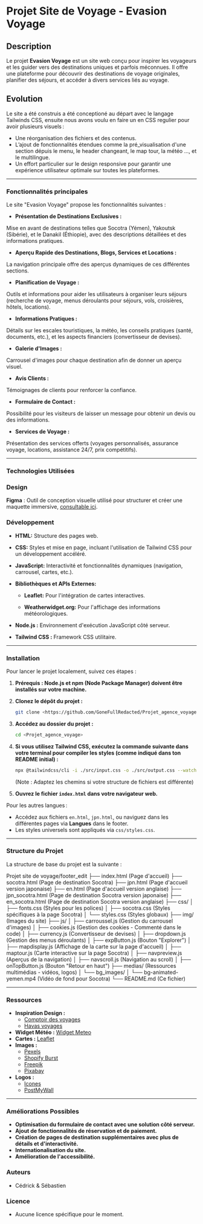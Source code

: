 # Projet Site de Voyage - Evasion Voyage

## Description

Le projet **Evasion Voyage** est un site web conçu pour inspirer les voyageurs et les guider vers des destinations uniques et parfois méconnues. Il offre une plateforme pour découvrir des destinations de voyage originales, planifier des séjours, et accéder à divers services liés au voyage.

## Evolution
Le site a été construis a été conceptioné au départ avec le langage Tailwinds CSS, ensuite nous avons voulu en faire un en CSS regulier pour avoir plusieurs visuels :
- Une réorganisation des fichiers et des contenus.
- L’ajout de fonctionnalités étendues comme la pré_visualisation d'une section dépuis le menu, le header changeant, le map tour, la météo ..., et le multilingue.
- Un effort particulier sur le design responsive pour garantir une expérience utilisateur optimale sur toutes les plateformes.

---

### Fonctionnalités principales

Le site "Evasion Voyage" propose les fonctionnalités suivantes :

* **Présentation de Destinations Exclusives :** 

Mise en avant de destinations telles que Socotra (Yémen), Yakoutsk (Sibérie), et le Danakil (Éthiopie), avec des descriptions détaillées et des informations pratiques.

* **Aperçu Rapide des Destinations, Blogs, Services et Locations :** 

La navigation principale offre des aperçus dynamiques de ces différentes sections.

* **Planification de Voyage :** 

Outils et informations pour aider les utilisateurs à organiser leurs séjours (recherche de voyage, menus déroulants pour séjours, vols, croisières, hôtels, locations).

* **Informations Pratiques :** 

Détails sur les escales touristiques, la météo, les conseils pratiques (santé, documents, etc.), et les aspects financiers (convertisseur de devises).

* **Galerie d'Images :** 

Carrousel d'images pour chaque destination afin de donner un aperçu visuel.

* **Avis Clients :** 

Témoignages de clients pour renforcer la confiance.
* **Formulaire de Contact :** 

Possibilité pour les visiteurs de laisser un message pour obtenir un devis ou des informations.

* **Services de Voyage :** 

Présentation des services offerts (voyages personnalisés, assurance voyage, locations, assistance 24/7, prix compétitifs).

----

### Technologies Utilisées

### Design

**Figma** : Outil de conception visuelle utilisé pour structurer et créer une maquette immersive, [consultable ici](https://www.figma.com/design/3r8dPGUnOGZVQdS22DewQV/Travel-Agency-Evasion?node-id=0-1&p=f&t=S94qixIGuJgdeIjD-0).

### Développement

* **HTML:** Structure des pages web.

* **CSS:** Styles et mise en page, incluant l'utilisation de Tailwind CSS pour un développement accéléré.

* **JavaScript:** Interactivité et fonctionnalités dynamiques (navigation, carrousel, cartes, etc.).

* **Bibliothèques et APIs Externes:**

    * **Leaflet:** Pour l'intégration de cartes interactives.

    * **Weatherwidget.org:** Pour l'affichage des informations météorologiques.

* **Node.js :** Environnement d'exécution JavaScript côté serveur.

* **Tailwind CSS :** Framework CSS utilitaire.

-------

### Installation

Pour lancer le projet localement, suivez ces étapes :

1.  **Prérequis :  Node.js et npm (Node Package Manager) doivent être installés sur votre machine.**

2.  **Clonez le dépôt du projet :**

    ```bash
    git clone <https://github.com/GoneFullRedacted/Projet_agence_voyage>  
    ```

3.  **Accédez au dossier du projet :**

    ```bash
    cd <Projet_agence_voyage>
    ```

4.  **Si vous utilisez Tailwind CSS, exécutez la commande suivante dans votre terminal pour compiler les styles (comme indiqué dans ton README initial) :**

    ```bash
    npx @tailwindcss/cli -i ./src/input.css -o ./src/output.css --watch
    ```
    (Note : Adaptez les chemins si votre structure de fichiers est différente)

5.  **Ouvrez le fichier `index.html` dans votre navigateur web.**

Pour les autres langues :
   - Accédez aux fichiers `en.html`, `jpn.html`, ou naviguez dans les différentes pages via **Langues** dans le footer.
   - Les styles universels sont appliqués via `css/styles.css`.

------

### Structure du Projet

La structure de base du projet est la suivante :

Projet site de voyage/footer_edit
├── index.html (Page d'accueil)
├── socotra.html (Page de destination Socotra)
├── jpn.html (Page d'accueil version japonaise)
├── en.html (Page d'accueil version anglaise)
├── jpn_socotra.html (Page de destination Socotra version japonaise)
├── en_socotra.html (Page de destination Socotra version anglaise)
├── css/
│   ├── fonts.css (Styles pour les polices)
│   ├── socotra.css (Styles spécifiques à la page Socotra)
│   └── styles.css (Styles globaux)
├── img/    (Images du site)
├── js/
│   ├── carroussel.js   (Gestion du carrousel d'images)
│   ├── cookies.js      (Gestion des cookies - Commenté dans le code)
│   ├── currency.js     (Convertisseur de devises)
│   ├── dropdown.js     (Gestion des menus déroulants)
│   ├── expButton.js    (Bouton "Explorer")
│   ├── mapdisplay.js  (Affichage de la carte sur la page d'accueil)
│   ├── maptour.js      (Carte interactive sur la page Socotra)
│   ├── navpreview.js   (Aperçus de la navigation)
│   ├── navscroll.js    (Navigation au scroll)
│   ├── onTopButton.js  (Bouton "Retour en haut")
├── medias/   (Ressources multimédias - vidéos, logos)
│   └── bg_images/
│       └── bg-animated-yemen.mp4 (Vidéo de fond pour Socotra)
└── README.md (Ce fichier)

----------

### Ressources

* **Inspiration Design :**
    * [Comptoir des voyages](https://www.comptoirdesvoyages.fr/)
    * [Havas voyages](https://www.havas-voyages.fr/)
* **Widget Météo :** [Widget Meteo](https://weatherwidget.org/fr/)
* **Cartes :** [Leaflet](https://leafletjs.com/)
* **Images :**
    * [Pexels](https://www.pexels.com/fr-fr/)
    * [Shopify Burst](https://www.shopify.com/stock-photos)
    * [Freepik](https://fr.freepik.com/)
    * [Pixabay](https://pixabay.com/fr/)
* **Logos :**
    * [Icones](https://icones8.fr/icons)
    * [PostMyWall](https://fr.postermywall.com/)

----------

### Améliorations Possibles

* **Optimisation du formulaire de contact avec une solution côté serveur.**
* **Ajout de fonctionnalités de réservation et de paiement.**
* **Création de pages de destination supplémentaires avec plus de détails et d'interactivité.**
* **Internationalisation du site.**
* **Amélioration de l'accessibilité.**

### Auteurs

* Cédrick & Sébastien

### Licence

* Aucune licence spécifique pour le moment.